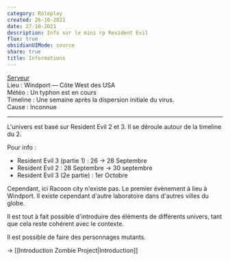 ```yaml
---
category: Roleplay
created: 26-10-2021
date: 27-10-2021
description: Info sur le mini rp Resident Evil
flux: true
obsidianUIMode: source
share: true
title: Informations
---
```


[Serveur](https://discord.gg/qGKFutdY4R)  
  Lieu : Windport — Côte West des USA  
Météo : Un typhon est en cours   
Timeline : Une semaine après la dispersion initiale du virus.  
Cause : Inconnue  
  
---  
L'univers est basé sur Resident Evil 2 et 3. Il se déroule autour de la timeline du 2.  
  
Pour info :  
- Resident Evil 3 (partie 1) : 26 → 28 Septembre  
- Resident Evil 2 : 28 Septembre → 30 septembre  
- Resident Evil 3 (2e partie) : 1er Octobre  
  
Cependant, ici Racoon city n'existe pas. Le premier évènement à lieu à Windport. Il existe cependant d'autre laboratoire dans d'autres villes du globe.  
  
Il est tout à fait possible d'introduire des éléments de différents univers, tant que cela reste cohérent avec le contexte.  
  
Il est possible de faire des personnages mutants.  
  
→ [[Introduction Zombie Project\|Introduction]]